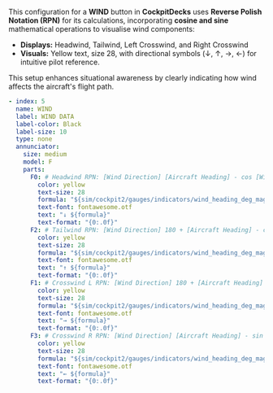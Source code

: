 

This configuration for a **WIND** button in **CockpitDecks** uses **Reverse Polish Notation (RPN)** for its calculations, incorporating **cosine and sine** mathematical operations to visualise wind components:

- **Displays:** Headwind, Tailwind, Left Crosswind, and Right Crosswind
- **Visuals:** Yellow text, size 28, with directional symbols (↓, ↑, →, ←) for intuitive pilot reference.

This setup enhances situational awareness by clearly indicating how wind affects the aircraft's flight path.


``` yaml title="WIND DATA"
- index: 5
  name: WIND
  label: WIND DATA
  label-color: Black
  label-size: 10
  type: none
  annunciator:
    size: medium
    model: F
    parts:
      F0: # Headwind RPN: [Wind Direction] [Aircraft Heading] - cos [Wind Speed] *
        color: yellow
        text-size: 28
        formula: "${sim/cockpit2/gauges/indicators/wind_heading_deg_mag} ${sim/cockpit2/gauges/indicators/compass_heading_deg_mag} - cos ${sim/cockpit2/gauges/indicators/wind_speed_kts} *"
        text-font: fontawesome.otf
        text: "↓ ${formula}"
        text-format: "{0:.0f}"
      F2: # Tailwind RPN: [Wind Direction] 180 + [Aircraft Heading] - cos [Wind Speed] *
        color: yellow
        text-size: 28
        formula: "${sim/cockpit2/gauges/indicators/wind_heading_deg_mag} 180 + ${sim/cockpit2/gauges/indicators/compass_heading_deg_mag} - cos ${sim/cockpit2/gauges/indicators/wind_speed_kts} *"
        text-font: fontawesome.otf
        text: "↑ ${formula}"
        text-format: "{0:.0f}"
      F1: # Crosswind L RPN: [Wind Direction] 180 + [Aircraft Heading] - sin [Wind Speed] *
        color: yellow
        text-size: 28
        formula: "${sim/cockpit2/gauges/indicators/wind_heading_deg_mag} 180 + ${sim/cockpit2/gauges/indicators/compass_heading_deg_mag} - sin ${sim/cockpit2/gauges/indicators/wind_speed_kts} *"
        text-font: fontawesome.otf
        text: "→ ${formula}"
        text-format: "{0:.0f}"
      F3: # Crosswind R RPN: [Wind Direction] [Aircraft Heading] - sin [Wind Speed] *
        color: yellow
        text-size: 28
        formula: "${sim/cockpit2/gauges/indicators/wind_heading_deg_mag} ${sim/cockpit2/gauges/indicators/compass_heading_deg_mag} - sin ${sim/cockpit2/gauges/indicators/wind_speed_kts} *"
        text-font: fontawesome.otf
        text: "← ${formula}"
        text-format: "{0:.0f}"
```
